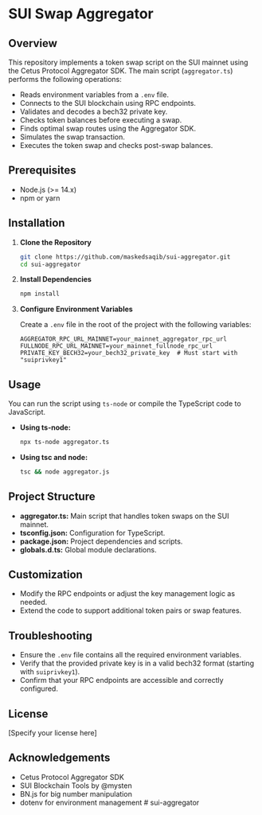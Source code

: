 # SUI Swap Aggregator

## Overview

This repository implements a token swap script on the SUI mainnet using the Cetus Protocol Aggregator SDK. The main script (`aggregator.ts`) performs the following operations:
- Reads environment variables from a `.env` file.
- Connects to the SUI blockchain using RPC endpoints.
- Validates and decodes a bech32 private key.
- Checks token balances before executing a swap.
- Finds optimal swap routes using the Aggregator SDK.
- Simulates the swap transaction.
- Executes the token swap and checks post-swap balances.

## Prerequisites

- Node.js (>= 14.x)
- npm or yarn

## Installation

1. **Clone the Repository**

   ```sh
   git clone https://github.com/maskedsaqib/sui-aggregator.git
   cd sui-aggregator
   ```

2. **Install Dependencies**

   ```sh
   npm install
   ```

3. **Configure Environment Variables**

   Create a `.env` file in the root of the project with the following variables:

   ```env
   AGGREGATOR_RPC_URL_MAINNET=your_mainnet_aggregator_rpc_url
   FULLNODE_RPC_URL_MAINNET=your_mainnet_fullnode_rpc_url
   PRIVATE_KEY_BECH32=your_bech32_private_key  # Must start with "suiprivkey1"
   ```

## Usage

You can run the script using `ts-node` or compile the TypeScript code to JavaScript.

- **Using ts-node:**

  ```sh
  npx ts-node aggregator.ts
  ```

- **Using tsc and node:**

  ```sh
  tsc && node aggregator.js
  ```

## Project Structure

- **aggregator.ts:** Main script that handles token swaps on the SUI mainnet.
- **tsconfig.json:** Configuration for TypeScript.
- **package.json:** Project dependencies and scripts.
- **globals.d.ts:** Global module declarations.

## Customization

- Modify the RPC endpoints or adjust the key management logic as needed.
- Extend the code to support additional token pairs or swap features.

## Troubleshooting

- Ensure the `.env` file contains all the required environment variables.
- Verify that the provided private key is in a valid bech32 format (starting with `suiprivkey1`).
- Confirm that your RPC endpoints are accessible and correctly configured.

## License

[Specify your license here]

## Acknowledgements

- Cetus Protocol Aggregator SDK
- SUI Blockchain Tools by @mysten
- BN.js for big number manipulation
- dotenv for environment management # sui-aggregator

